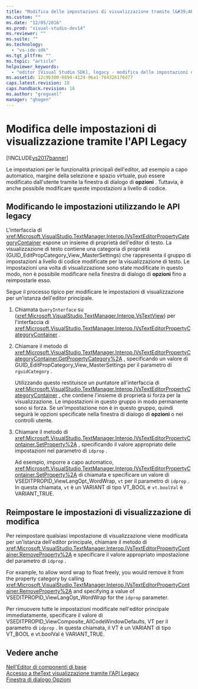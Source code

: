 ```yaml
---
title: "Modifica delle impostazioni di visualizzazione tramite l&#39;API Legacy | Microsoft Docs"
ms.custom: ""
ms.date: "12/05/2016"
ms.prod: "visual-studio-dev14"
ms.reviewer: ""
ms.suite: ""
ms.technology: 
  - "vs-ide-sdk"
ms.tgt_pltfrm: ""
ms.topic: "article"
helpviewer_keywords: 
  - "editor [Visual Studio SDK], legacy - modifica delle impostazioni di visualizzazione"
ms.assetid: 12c9b300-0894-4124-96a1-764326176d77
caps.latest.revision: 18
caps.handback.revision: 18
ms.author: "gregvanl"
manager: "ghogen"
---
```

# Modifica delle impostazioni di visualizzazione tramite l&#39;API Legacy
[!INCLUDE[vs2017banner](../code-quality/includes/vs2017banner.md)]

Le impostazioni per le funzionalità principali dell'editor, ad esempio a capo automatico, margine della selezione e spazio virtuale, può essere modificato dall'utente tramite la finestra di dialogo di **opzioni** .  Tuttavia, è anche possibile modificare queste impostazioni a livello di codice.  
  
## Modificando le impostazioni utilizzando le API legacy  
 L'interfaccia di <xref:Microsoft.VisualStudio.TextManager.Interop.IVsTextEditorPropertyCategoryContainer> espone un insieme di proprietà dell'editor di testo.  La visualizzazione di testo contiene una categoria di proprietà \(GUID\_EditPropCategory\_View\_MasterSettings\) che rappresenta il gruppo di impostazioni a livello di codice modificate per la visualizzazione di testo.  Le impostazioni una volta di visualizzazione sono state modificate in questo modo, non è possibile modificare nella finestra di dialogo di **opzioni** fino a reimpostarle esso.  
  
 Segue il processo tipico per modificare le impostazioni di visualizzazione per un'istanza dell'editor principale.  
  
1.  Chiamata `QueryInterface` su \(<xref:Microsoft.VisualStudio.TextManager.Interop.VsTextView>\) per l'interfaccia di <xref:Microsoft.VisualStudio.TextManager.Interop.IVsTextEditorPropertyCategoryContainer> .  
  
2.  Chiamare il metodo di <xref:Microsoft.VisualStudio.TextManager.Interop.IVsTextEditorPropertyCategoryContainer.GetPropertyCategory%2A> , specificando un valore di GUID\_EditPropCategory\_View\_MasterSettings per il parametro di `rguidCategory` .  
  
     Utilizzando questo restituisce un puntatore all'interfaccia di <xref:Microsoft.VisualStudio.TextManager.Interop.IVsTextEditorPropertyCategoryContainer> , che contiene l'insieme di proprietà si forza per la visualizzazione.  Le impostazioni in questo gruppo in modo permanente sono si forza.  Se un'impostazione non è in questo gruppo, quindi seguirà le opzioni specificate nella finestra di dialogo di **opzioni** o nei controlli utente.  
  
3.  Chiamare il metodo di <xref:Microsoft.VisualStudio.TextManager.Interop.IVsTextEditorPropertyContainer.SetProperty%2A> , specificando il valore appropriato delle impostazioni nel parametro di `idprop` .  
  
     Ad esempio, imporre a capo automatico, <xref:Microsoft.VisualStudio.TextManager.Interop.IVsTextEditorPropertyContainer.SetProperty%2A> di chiamata e specificare un valore di VSEDITPROPID\_ViewLangOpt\_WordWrap, `vt` per il parametro di `idprop` .  In questa chiamata, `vt` è un VARIANT di tipo VT\_BOOL e `vt.boolVal` è VARIANT\_TRUE.  
  
## Reimpostare le impostazioni di visualizzazione di modifica  
 Per reimpostare qualsiasi impostazione di visualizzazione viene modificata per un'istanza dell'editor principale, chiamare il metodo di <xref:Microsoft.VisualStudio.TextManager.Interop.IVsTextEditorPropertyContainer.RemoveProperty%2A> e specificare il valore appropriato impostazione del parametro di `idprop` .  
  
 For example, to allow word wrap to float freely, you would remove it from the property category by calling <xref:Microsoft.VisualStudio.TextManager.Interop.IVsTextEditorPropertyContainer.RemoveProperty%2A> and specifying a value of VSEDITPROPID\_ViewLangOpt\_WordWrap for the `idprop` parameter.  
  
 Per rimuovere tutte le impostazioni modificate nell'editor principale immediatamente, specificare il valore di VSEDITPROPID\_ViewComposite\_AllCodeWindowDefaults, VT per il parametro di `idprop` .  In questa chiamata, il VT è un VARIANT di tipo VT\_BOOL e vt.boolVal è VARIANT\_TRUE.  
  
## Vedere anche  
 [Nell'Editor di componenti di base](../extensibility/inside-the-core-editor.md)   
 [Accesso a theText visualizzazione tramite l'API Legacy](../extensibility/accessing-thetext-view-by-using-the-legacy-api.md)   
 [Finestra di dialogo Opzioni](../ide/reference/options-dialog-box-visual-studio.md)